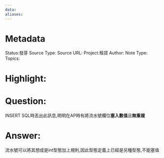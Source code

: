 ```yaml
---
data:
aliases:
---
```

# Metadata
Status:發芽
Source Type:
Source URL:
Project:租貸
Author:
Note Type:
Topics:


# Highlight:
# Question:
INSERT SQL時丟出此訊息,明明在AP時有將流水號欄位**塞入數值**且**無重複**
# Answer:
流水號可以將其想成是int型態加上規則,因此型態定義上已經是另種型態,不能塞值